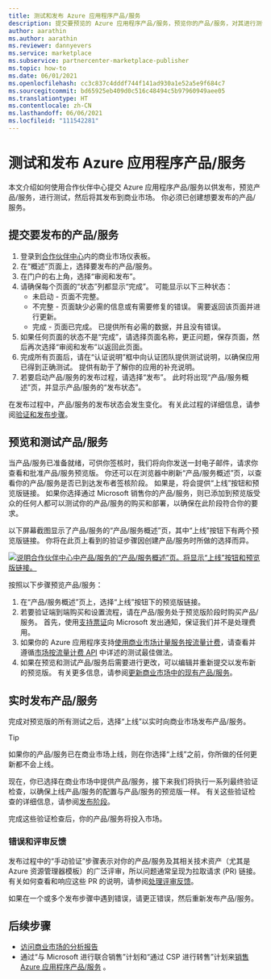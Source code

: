 ```yaml
---
title: 测试和发布 Azure 应用程序产品/服务
description: 提交要预览的 Azure 应用程序产品/服务，预览你的产品/服务，对其进行测试，然后将其发布到 Azure 市场。
author: aarathin
ms.author: aarathin
ms.reviewer: dannyevers
ms.service: marketplace
ms.subservice: partnercenter-marketplace-publisher
ms.topic: how-to
ms.date: 06/01/2021
ms.openlocfilehash: cc3c837c4dddf744f141ad930a1e52a5e9f684c7
ms.sourcegitcommit: bd65925eb409d0c516c48494c5b97960949aee05
ms.translationtype: HT
ms.contentlocale: zh-CN
ms.lasthandoff: 06/06/2021
ms.locfileid: "111542281"
---
```

# <a name="test-and-publish-an-azure-application-offer"></a>测试和发布 Azure 应用程序产品/服务

本文介绍如何使用合作伙伴中心提交 Azure 应用程序产品/服务以供发布，预览产品/服务，进行测试，然后将其发布到商业市场。 你必须已创建想要发布的产品/服务。

## <a name="submit-the-offer-for-publishing"></a>提交要发布的产品/服务

1. 登录到[合作伙伴中心](https://partner.microsoft.com/dashboard/commercial-marketplace/overview)内的商业市场仪表板。
1. 在“概述”页面上，选择要发布的产品/服务。
1. 在门户的右上角，选择“审阅和发布”。
1. 请确保每个页面的“状态”列都显示“完成”。 可能显示以下三种状态：
    - 未启动 - 页面不完整。
    - 不完整 - 页面缺少必需的信息或有需要修复的错误。 需要返回该页面并进行更新。
    - 完成 - 页面已完成。 已提供所有必需的数据，并且没有错误。
1. 如果任何页面的状态不是“完成”，请选择页面名称，更正问题，保存页面，然后再次选择“审阅和发布”以返回此页面。
1. 完成所有页面后，请在“认证说明”框中向认证团队提供测试说明，以确保应用已得到正确测试。 提供有助于了解你的应用的补充说明。
1. 若要启动产品/服务的发布过程，请选择“发布”。 此时将出现“产品/服务概述”页，并显示产品/服务的“发布状态”。

在发布过程中，产品/服务的发布状态会发生变化。 有关此过程的详细信息，请参阅[验证和发布步骤](review-publish-offer.md#validation-and-publishing-steps)。

## <a name="preview-and-test-the-offer"></a>预览和测试产品/服务

当产品/服务已准备就绪，可供你签核时，我们将向你发送一封电子邮件，请求你查看和批准产品/服务预览版。 你还可以在浏览器中刷新“产品/服务概述”页，以查看你的产品/服务是否已到达发布者签核阶段。 如果是，将会提供“上线”按钮和预览版链接。 如果你选择通过 Microsoft 销售你的产品/服务，则已添加到预览版受众的任何人都可以测试你的产品/服务的购买和部署，以确保在此阶段符合你的要求。

以下屏幕截图显示了产品/服务的“产品/服务概述”页，其中“上线”按钮下有两个预览版链接。 你将在此页上看到的验证步骤因创建产品/服务时所做的选择而异。

[![说明合作伙伴中心中产品/服务的“产品/服务概述”页。将显示“上线”按钮和预览版链接。](media/create-new-azure-app-offer/azure-app-publish-status.png)](media/create-new-azure-app-offer/azure-app-publish-status.png#lightbox)

按照以下步骤预览产品/服务：

1. 在“产品/服务概述”页上，选择“上线”按钮下的预览版链接。 
1. 若要验证端到端购买和设置流程，请在产品/服务处于预览版阶段时购买产品/服务。 首先，使用[支持票证](https://aka.ms/marketplacesupport)向 Microsoft 发出通知，保证我们并不是处理费用。
1. 如果你的 Azure 应用程序支持[使用商业市场计量服务按流量计费](marketplace-metering-service-apis.md)，请查看并遵循[市场按流量计费 API](marketplace-metering-service-apis.md#development-and-testing-best-practices) 中详述的测试最佳做法。
1. 如果在预览和测试产品/服务后需要进行更改，可以编辑并重新提交以发布新的预览版。 有关更多信息，请参阅[更新商业市场中的现有产品/服务](./update-existing-offer.md)。

## <a name="publish-your-offer-live"></a>实时发布产品/服务

完成对预览版的所有测试之后，选择“上线”以实时向商业市场发布产品/服务。

   > [!TIP]
   > 如果你的产品/服务已在商业市场上线，则在你选择“上线”之前，你所做的任何更新都不会上线。

现在，你已选择在商业市场中提供产品/服务，接下来我们将执行一系列最终验证检查，以确保上线产品/服务的配置与产品/服务的预览版一样。 有关这些验证检查的详细信息，请参阅[发布阶段](review-publish-offer.md#publish-phase)。

完成这些验证检查后，你的产品/服务将投入市场。

### <a name="errors-and-review-feedback"></a>错误和评审反馈

发布过程中的“手动验证”步骤表示对你的产品/服务及其相关技术资产（尤其是 Azure 资源管理器模板）的广泛评审，所以问题通常呈现为拉取请求 (PR) 链接。 有关如何查看和响应这些 PR 的说明，请参阅[处理评审反馈](azure-app-review-feedback.md)。

如果在一个或多个发布步骤中遇到错误，请更正错误，然后重新发布产品/服务。

## <a name="next-step"></a>后续步骤

- [访问商业市场的分析报告](analytics.md)
- 通过“与 Microsoft 进行联合销售”计划和“通过 CSP 进行转售”计划来[销售 Azure 应用程序产品/服务](azure-app-marketing.md) 。
